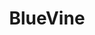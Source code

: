 ---
blog: https://bluevine.com/blog
facebook: https://facebook.com/bluevinecapital
instagram: https://instagram.com/bluevine
linkedin: https://linkedin.com/company/bluevine
logohandle: bluevine
pinterest: https://pinterest.com/bluevine
sort: bluevine
title: BlueVine
twitter: https://x.com/Bluevine
website: https://www.bluevine.com/
youtube: https://youtube.com/bluevine
---